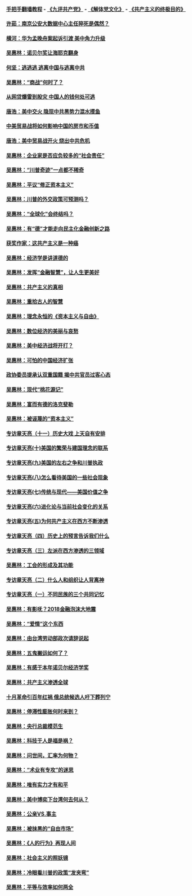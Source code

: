 #### [手把手翻墙教程](https://github.com/gfw-breaker/guides/wiki) -  [《九评共产党》](https://github.com/gfw-breaker/9ping.md?t=05070037) - [《解体党文化》](https://github.com/gfw-breaker/jtdwh.md?t=05070037) - [《共产主义的终极目的》](https://github.com/gfw-breaker/gczydzjmd.md?t=05070037)

#### [许茹：南京公安大数据中心主任猝死是偶然？](../pages/nsc423/n11064744.md?t=05070037) 

#### [横河：华为孟晚舟案起诉引渡 美中角力升级](../pages/nsc423/n11027230.md?t=05070037) 

#### [吴惠林：诺贝尔奖让海耶克翻身](../pages/nsc423/n10890049.md?t=05070037) 

#### [何坚：逃逃逃 逃离中国与逃离中共](../pages/nsc423/n10592891.md?t=05070037) 

#### [吴惠林：“商战”何时了？](../pages/nsc423/n10573558.md?t=05070037) 

#### [从网贷爆雷到股灾 中国人的钱何处可逃](../pages/nsc423/n10572800.md?t=05070037) 

#### [唐浩：美中交火 隐现中共黑势力混水摸鱼](../pages/nsc423/n10544040.md?t=05070037) 

#### [中美贸易战将如何影响中国的房市和币值](../pages/nsc423/n10543697.md?t=05070037) 

#### [唐浩：美中贸易战开火 烧出中共危机](../pages/nsc423/n10540126.md?t=05070037) 

#### [吴惠林：企业家是否应负较多的“社会责任”](../pages/nsc423/n10535022.md?t=05070037) 

#### [吴惠林：“川普奇迹”一点都不稀奇](../pages/nsc423/n10512808.md?t=05070037) 

#### [吴惠林：平议“修正资本主义”](../pages/nsc423/n10495724.md?t=05070037) 

#### [吴惠林：川普的外交政策可预测吗？](../pages/nsc423/n10462387.md?t=05070037) 

#### [吴惠林：“全球化”会终结吗？](../pages/nsc423/n10452838.md?t=05070037) 

#### [吴惠林：有“德”才能走向民主化金融创新之路](../pages/nsc423/n10432292.md?t=05070037) 

#### [获奖作家：这共产主义是一种癌](../pages/nsc423/n10431541.md?t=05070037) 

#### [吴惠林：经济学是讲道德的](../pages/nsc423/n10398014.md?t=05070037) 

#### [吴惠林：发挥“金融智慧”，让人生更美好](../pages/nsc423/n10375019.md?t=05070037) 

#### [吴惠林：共产主义的真相](../pages/nsc423/n10351394.md?t=05070037) 

#### [吴惠林：重拾古人的智慧](../pages/nsc423/n10337691.md?t=05070037) 

#### [吴惠林：理念永恒的《资本主义与自由》](../pages/nsc423/n10316274.md?t=05070037) 

#### [吴惠林：数位经济的美丽与哀愁](../pages/nsc423/n10292946.md?t=05070037) 

#### [吴惠林：美中经济战将开打？](../pages/nsc423/n10258825.md?t=05070037) 

#### [吴惠林：可怕的中国经济扩张](../pages/nsc423/n10219147.md?t=05070037) 

#### [政协委员提承认双重国籍 揭中共官员过客心态](../pages/nsc423/n10208809.md?t=05070037) 

#### [吴惠林：现代“桃花源记”](../pages/nsc423/n10185234.md?t=05070037) 

#### [吴惠林：富而有德的洛克斐勒](../pages/nsc423/n10142264.md?t=05070037) 

#### [吴惠林：被诬蔑的“资本主义”](../pages/nsc423/n10124816.md?t=05070037) 

#### [专访章天亮（十一）历史大戏 上天自有安排](../pages/nsc423/n10094905.md?t=05070037) 

#### [专访章天亮(十)美国的繁荣与建国理念的联系](../pages/nsc423/n10094899.md?t=05070037) 

#### [专访章天亮(九)美国的左右之争和川普执政](../pages/nsc423/n10094889.md?t=05070037) 

#### [专访章天亮(八)怎么看待美国的一些社会现象](../pages/nsc423/n10094857.md?t=05070037) 

#### [专访章天亮(七)传统与现代——美国价值之争](../pages/nsc423/n10093140.md?t=05070037) 

#### [专访章天亮(六)进化论与当前社会变化的关系](../pages/nsc423/n10092036.md?t=05070037) 

#### [专访章天亮(五)为何共产主义在西方不断渗透](../pages/nsc423/n10083620.md?t=05070037) 

#### [专访章天亮（四）历史上的预言告诉我们什么](../pages/nsc423/n10083606.md?t=05070037) 

#### [专访章天亮（三）左派在西方渗透的三领域](../pages/nsc423/n10081115.md?t=05070037) 

#### [吴惠林：工会的形成及其功能](../pages/nsc423/n10080633.md?t=05070037) 

#### [专访章天亮（二）什么人和组织让人背离神](../pages/nsc423/n10076637.md?t=05070037) 

#### [专访章天亮（一）不同民族的三个共同记忆](../pages/nsc423/n10074188.md?t=05070037) 

#### [吴惠林：有影呒？2018金融泡沫大地震](../pages/nsc423/n10040534.md?t=05070037) 

#### [吴惠林：“爱情”这个东西](../pages/nsc423/n10019423.md?t=05070037) 

#### [吴惠林：由台湾劳动部政次请辞说起](../pages/nsc423/n9979679.md?t=05070037) 

#### [吴惠林：五鬼搬运如何了？](../pages/nsc423/n9925338.md?t=05070037) 

#### [吴惠林：有感于本年诺贝尔经济学奖](../pages/nsc423/n9871883.md?t=05070037) 

#### [吴惠林：共产主义渗透全球](../pages/nsc423/n9812748.md?t=05070037) 

#### [十月革命引百年红祸 俄总统候选人吁下葬列宁](../pages/nsc423/n9810182.md?t=05070037) 

#### [吴惠林：停滞性膨胀何时来到？](../pages/nsc423/n9764136.md?t=05070037) 

#### [吴惠林：央行总裁模范生](../pages/nsc423/n9728134.md?t=05070037) 

#### [吴惠林：科技于人是福是祸？](../pages/nsc423/n9672982.md?t=05070037) 

#### [吴惠林：问世间，汇率为何物？](../pages/nsc423/n9621788.md?t=05070037) 

#### [吴惠林：“术业有专攻”的迷思](../pages/nsc423/n9580363.md?t=05070037) 

#### [吴惠林：唯有实力才有和平](../pages/nsc423/n9529599.md?t=05070037) 

#### [吴惠林：美中博奕下台湾何去何从？](../pages/nsc423/n9483598.md?t=05070037) 

#### [吴惠林：公亲VS.事主](../pages/nsc423/n9425637.md?t=05070037) 

#### [吴惠林：被抹黑的“自由市场”](../pages/nsc423/n9351545.md?t=05070037) 

#### [吴惠林：《人的行为》再现人间](../pages/nsc423/n9296339.md?t=05070037) 

#### [吴惠林：社会主义的照妖镜](../pages/nsc423/n9243460.md?t=05070037) 

#### [吴惠林：冷眼看川普的政策“发夹弯”](../pages/nsc423/n9120684.md?t=05070037) 

#### [吴惠林：平等与效率如何两全](../pages/nsc423/n9075430.md?t=05070037) 

